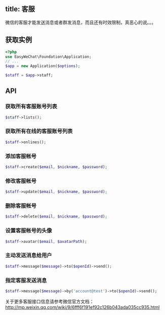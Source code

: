 title: 客服
---

微信的客服才能发送消息或者群发消息，而且还有时效限制，真恶心的说。。。

## 获取实例

```php
<?php
use EasyWeChat\Foundation\Application;
// ...
$app = new Application($options);

$staff = $app->staff;
```

## API

### 获取所有客服账号列表

```php
$staff->lists();
```

### 获取所有在线的客服账号列表

```php
$staff->onlines();
```

### 添加客服帐号

```php
$staff->create($email, $nickname, $password);
```

### 修改客服帐号

```php
$staff->update($email, $nickname, $password);
```

### 删除客服帐号

```php
$staff->delete($email, $nickname, $password);
```

### 设置客服帐号的头像

```php
$staff->avatar($email, $avatarPath);
```

### 主动发送消息给用户

```php
$staff->message($message)->to($openId)->send();
```

### 指定客服发送消息

```php
$staff->message($message)->by('account@test')->to($openId)->send();
```


关于更多客服接口信息请参考微信官方文档：http://mp.weixin.qq.com/wiki/9/6fff6f191ef92c126b043ada035cc935.html
